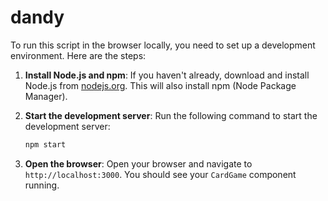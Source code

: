 # dandy

To run this script in the browser locally, you need to set up a development environment. Here are the steps:

1. **Install Node.js and npm**: If you haven't already, download and install Node.js from [nodejs.org](https://nodejs.org/). This will also install npm (Node Package Manager).

2. **Start the development server**: Run the following command to start the development server:
    ```sh
    npm start
    ```

3. **Open the browser**: Open your browser and navigate to `http://localhost:3000`. You should see your `CardGame` component running.
